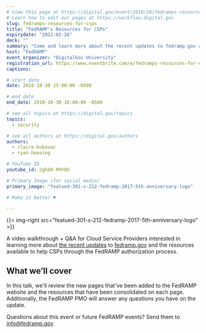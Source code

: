 ```yaml
---
# View this page at https://digital.gov/event/2018/10/fedramps-resources-for-csps
# Learn how to edit our pages at https://workflow.digital.gov
slug: fedramps-resources-for-csps
title: "FedRAMP's Resources for CSPs"
expirydate: "2021-02-26"
deck: ""
summary: "Come and learn more about the recent updates to fedramp.gov and the resources available to help you through the FedRAMP authorization process."
host: "FedRAMP"
event_organizer: "DigitalGov University"
registration_url: https://www.eventbrite.com/e/fedramps-resources-for-csps-registration-51472220798
captions: 

# start date
date: 2018-10-30 15:00:00 -0500

# end date
end_date: 2018-10-30 16:00:00 -0500

# see all topics at https://digital.gov/topics
topics: 
  - security

# see all authors at https://digital.gov/authors
authors: 
  - claire-bukovac
  - ryan-hoesing

# YouTube ID
youtube_id: 2ghbR-PHYOU

# Primary Image (for social media)
primary_image: "featued-301-x-212-fedramp-2017-5th-anniversary-logo"

# Make it better ♥

---
```


{{< img-right src="featued-301-x-212-fedramp-2017-5th-anniversary-logo" >}}

A video walkthrough + Q&A for Cloud Service Providers interested in learning more about [the recent updates](https://www.fedramp.gov/find-resources-easier-with-new-updates-to-fedrampgov/) to [fedramp.gov](https://fedramp.gov) and the resources available to help CSPs through the FedRAMP authorization process.

## What we’ll cover

In this talk, we'll review the new pages that've been added to the FedRAMP website and the resources that have been consolidated on each page. Additionally, the FedRAMP PMO will answer any questions you have on the update.

Questions about this event or future FedRAMP events? Send them to [info@fedramp.gov](mailto:info@fedramp.gov)
